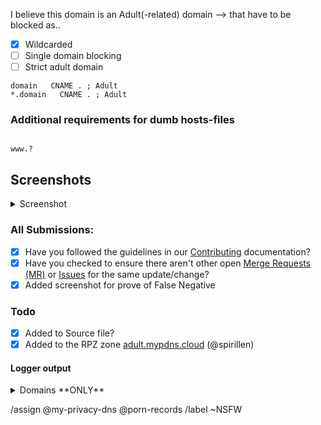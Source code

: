 <!-- Find tips in the bottom -->

I believe this domain is an Adult(-related) domain --> that have to be blocked as..

- [X] Wildcarded
- [ ] Single domain blocking
- [ ] Strict adult domain

```
domain   CNAME . ; Adult
*.domain   CNAME . ; Adult
```

### Additional requirements for dumb hosts-files

```

www.?
```

## Screenshots

<details><summary>Screenshot</summary>



</details>

### All Submissions:
- [x] Have you followed the guidelines in our [Contributing](CONTRIBUTING.md) documentation?
- [x] Have you checked to ensure there aren't other open
      [Merge Requests (MR)](../merge_requests) or [Issues](../issues) for the
      same update/change?
- [x] Added screenshot for prove of False Negative

### Todo
- [X] Added to Source file?
- [X] Added to the RPZ zone [adult.mypdns.cloud](https://archive.mypdns.org/w/rpzlist/#adult) (@spirillen)

#### Logger output

<details><summary>Domains **ONLY**</summary>

```md

```

</details>

/assign @my-privacy-dns @porn-records
/label ~NSFW


<!--
usage of www or not

Please check if you submission is using the the www or not and put that into
the section of

You can tell us you have checked this by adding either a
, a

or non in front of the www

+ www.domain  The domain uses **both** the `www` and the //non// `www` names.
- www.domain  The domain uses **only** the //non// `www` name.
www.domain  The domain uses **only** the `www.` name.
www.? Leaving the question mark tells us you haven't tested this

Tips & Tricks

If you are using ie. uBlock Origin, you can sort the log output with this
one-liner in bash.
See snippet: https://mypdns.org/-/snippets/2
-->
